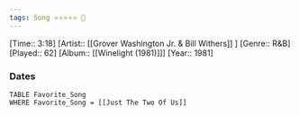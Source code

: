 ```yaml
---
tags: Song ⭐⭐⭐⭐⭐ 💛
---
```

[Time:: 3:18]
[Artist:: [[Grover Washington Jr. & Bill Withers]] ]
[Genre:: R&B]
[Played:: 62]
[Album:: [[Winelight (1981)]]]
[Year:: 1981]
### Dates
````dataview
TABLE Favorite_Song
WHERE Favorite_Song = [[Just The Two Of Us]]
````